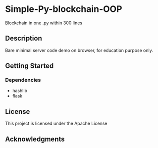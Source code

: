 # Simple-Py-blockchain-OOP

Blockchain in one .py within 300 lines

## Description

Bare minimal server code demo on browser, for education purpose only.

## Getting Started

### Dependencies

* hashlib
* flask

## License

This project is licensed under the Apache License

## Acknowledgments

